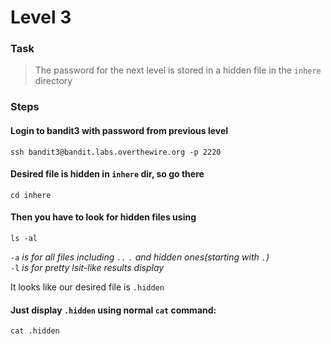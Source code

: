 Level 3
======

### Task

> The password for the next level is stored in a hidden file in the `inhere` directory

### Steps

#### Login to bandit3 with password from previous level
`ssh bandit3@bandit.labs.overthewire.org -p 2220`

#### Desired file is hidden in `inhere` dir, so go there
`cd inhere`

#### Then you have to look for hidden files using
`ls -al`

`-a` *is for all files including `..` `.` and hidden ones(starting with `.`)* <br>
`-l` *is for pretty lsit-like results display*

It looks like our desired file is `.hidden`

#### Just display `.hidden` using normal `cat` command:
`cat .hidden`




